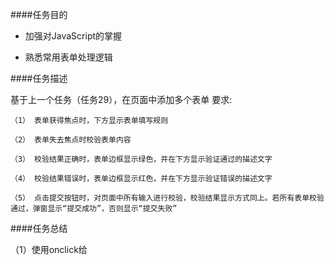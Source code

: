 ####任务目的
 
  - 加强对JavaScript的掌握
    
  - 熟悉常用表单处理逻辑
    
####任务描述
 
   基于上一个任务（任务29），在页面中添加多个表单  要求:

    （1） 表单获得焦点时，下方显示表单填写规则
    
    （2） 表单失去焦点时校验表单内容
    
    （3） 校验结果正确时，表单边框显示绿色，并在下方显示验证通过的描述文字
    
    （4） 校验结果错误时，表单边框显示红色，并在下方显示验证错误的描述文字
    
    （5） 点击提交按钮时，对页面中所有输入进行校验，校验结果显示方式同上。若所有表单校验通过，弹窗显示“提交成功”，否则显示“提交失败”

####任务总结

  （1）使用onclick给
